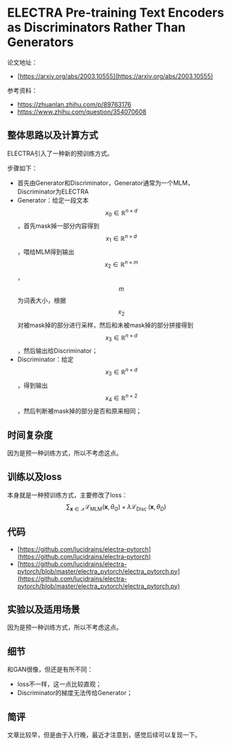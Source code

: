 # ELECTRA Pre-training Text Encoders as Discriminators Rather Than Generators

论文地址：

- [https://arxiv.org/abs/2003.10555](https://arxiv.org/abs/2003.10555)

参考资料：

- https://zhuanlan.zhihu.com/p/89763176
- https://www.zhihu.com/question/354070608



## 整体思路以及计算方式

ELECTRA引入了一种新的预训练方式。

步骤如下：

- 首先由Generator和Discriminator，Generator通常为一个MLM，Discriminator为ELECTRA
- Generator：给定一段文本$$x_0\in \mathbb R^{n\times d}$$，首先mask掉一部分内容得到$$x_1\in \mathbb R^{n\times d}$$，喂给MLM得到输出$$x_2\in \mathbb R^{n\times m}$$，$$m$$为词表大小，根据$$x_2$$对被mask掉的部分进行采样，然后和未被mask掉的部分拼接得到$$x_3\in \mathbb R^{n\times d}$$，然后输出给Discriminator；
- Discriminator：给定$$x_3\in \mathbb R^{n\times d}$$，得到输出$$x_4\in \mathbb R^{n\times 2}$$，然后判断被mask掉的部分是否和原来相同；



## 时间复杂度

因为是预一种训练方式，所以不考虑这点。



## 训练以及loss

本身就是一种预训练方式，主要修改了loss：
$$
\sum_{\mathbf {x} \in \mathcal{X}} \mathcal{L}_{\mathrm{MLM}}\left(\mathbf {x}, \theta_{G}\right)+\lambda \mathcal{L}_{\text {Disc }}\left(\mathbf {x}, \theta_{D}\right)
$$


## 代码

- [https://github.com/lucidrains/electra-pytorch](https://github.com/lucidrains/electra-pytorch)
- [https://github.com/lucidrains/electra-pytorch/blob/master/electra_pytorch/electra_pytorch.py](https://github.com/lucidrains/electra-pytorch/blob/master/electra_pytorch/electra_pytorch.py)



## 实验以及适用场景

因为是预一种训练方式，所以不考虑这点。



## 细节

和GAN很像，但还是有所不同：

- loss不一样，这一点比较直观；
- Discriminator的梯度无法传给Generator；



## 简评

文章比较早，但是由于入行晚，最近才注意到，感觉后续可以复现一下。